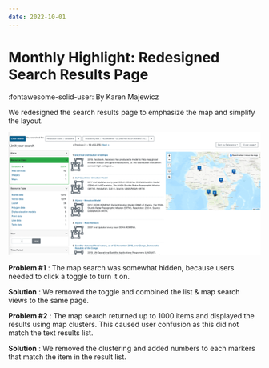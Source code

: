 ```yaml
---
date: 2022-10-01
---
```


# Monthly Highlight: Redesigned Search Results Page

:fontawesome-solid-user: By Karen Majewicz

We redesigned the search results page to emphasize the map and simplify the layout.

<!-- more -->

![](img/project-update_2022-102.png)

__Problem #1__ : The map search was somewhat hidden, because users needed to click a toggle to turn it on.

__Solution__ : We removed the toggle and combined the list & map search views to the same page.

__Problem #2__ : The map search returned up to 1000 items and displayed the results using map clusters. This caused user confusion as this did not match the text results list.

__Solution__ : We removed the clustering and added numbers to each markers that match the item in the result list.

